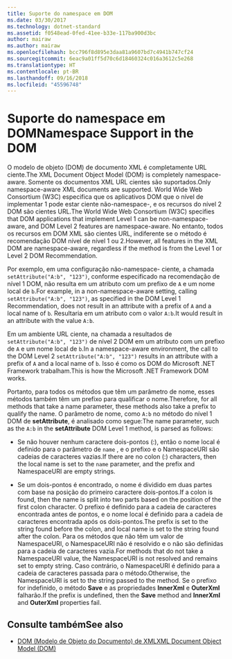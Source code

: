 ```yaml
---
title: Suporte do namespace em DOM
ms.date: 03/30/2017
ms.technology: dotnet-standard
ms.assetid: f0548ead-0fed-41ee-b33e-117ba900d3bc
author: mairaw
ms.author: mairaw
ms.openlocfilehash: bcc796f8d895e3daa81a9607bd7c4941b747cf24
ms.sourcegitcommit: 6eac9a01ff5d70c6d18460324c016a3612c5e268
ms.translationtype: HT
ms.contentlocale: pt-BR
ms.lasthandoff: 09/16/2018
ms.locfileid: "45596748"
---
```

# <a name="namespace-support-in-the-dom"></a><span data-ttu-id="f056c-102">Suporte do namespace em DOM</span><span class="sxs-lookup"><span data-stu-id="f056c-102">Namespace Support in the DOM</span></span>
<span data-ttu-id="f056c-103">O modelo de objeto (DOM) de documento XML é completamente URL ciente.</span><span class="sxs-lookup"><span data-stu-id="f056c-103">The XML Document Object Model (DOM) is completely namespace-aware.</span></span> <span data-ttu-id="f056c-104">Somente os documentos XML URL cientes são suportados.</span><span class="sxs-lookup"><span data-stu-id="f056c-104">Only namespace-aware XML documents are supported.</span></span> <span data-ttu-id="f056c-105">World Wide Web Consortium (W3C) especifica que os aplicativos DOM que o nível de implementar 1 pode estar ciente não-namespace-, e os recursos do nível 2 DOM são cientes URL.</span><span class="sxs-lookup"><span data-stu-id="f056c-105">The World Wide Web Consortium (W3C) specifies that DOM applications that implement Level 1 can be non-namespace-aware, and DOM Level 2 features are namespace-aware.</span></span> <span data-ttu-id="f056c-106">No entanto, todos os recursos em DOM XML são cientes URL, indiferente se o método é recomendação DOM nível de nível 1 ou 2.</span><span class="sxs-lookup"><span data-stu-id="f056c-106">However, all features in the XML DOM are namespace-aware, regardless if the method is from the Level 1 or Level 2 DOM Recommendation.</span></span>  
  
 <span data-ttu-id="f056c-107">Por exemplo, em uma configuração não-namespace- ciente, a chamada `setAttribute("A:b", "123")`, conforme especificado na recomendação de nível 1 DOM, não resulta em um atributo com um prefixo de `A` e um nome local de `b`.</span><span class="sxs-lookup"><span data-stu-id="f056c-107">For example, in a non-namespace-aware setting, calling `setAttribute("A:b", "123")`, as specified in the DOM Level 1 Recommendation, does not result in an attribute with a prefix of `A` and a local name of `b`.</span></span> <span data-ttu-id="f056c-108">Resultaria em um atributo com o valor `A:b`.</span><span class="sxs-lookup"><span data-stu-id="f056c-108">It would result in an attribute with the value `A:b`.</span></span>  
  
 <span data-ttu-id="f056c-109">Em um ambiente URL ciente, na chamada a resultados de `setAttribute("A:b", "123")` de nível 2 DOM em um atributo com um prefixo de `A` e um nome local de `b`.</span><span class="sxs-lookup"><span data-stu-id="f056c-109">In a namespace-aware environment, the call to the DOM Level 2 `setAttribute("A:b", "123")` results in an attribute with a prefix of `A` and a local name of `b`.</span></span> <span data-ttu-id="f056c-110">Isso é como os DOM do Microsoft .NET Framework trabalham.</span><span class="sxs-lookup"><span data-stu-id="f056c-110">This is how the Microsoft .NET Framework DOM works.</span></span>  
  
 <span data-ttu-id="f056c-111">Portanto, para todos os métodos que têm um parâmetro de nome, esses métodos também têm um prefixo para qualificar o nome.</span><span class="sxs-lookup"><span data-stu-id="f056c-111">Therefore, for all methods that take a name parameter, these methods also take a prefix to qualify the name.</span></span> <span data-ttu-id="f056c-112">O parâmetro de nome, como `A:b` no método do nível 1 DOM de **setAttribute**, é analisado como segue:</span><span class="sxs-lookup"><span data-stu-id="f056c-112">The name parameter, such as the `A:b` in the **setAttribute** DOM Level 1 method, is parsed as follows:</span></span>  
  
-   <span data-ttu-id="f056c-113">Se não houver nenhum caractere dois-pontos (:), então o nome local é definido para o parâmetro de `name` , e o prefixo e o NamespaceURI são cadeias de caracteres vazias.</span><span class="sxs-lookup"><span data-stu-id="f056c-113">If there are no colon (:) characters, then the local name is set to the `name` parameter, and the prefix and NamespaceURI are empty strings.</span></span>  
  
-   <span data-ttu-id="f056c-114">Se um dois-pontos é encontrado, o nome é dividido em duas partes com base na posição do primeiro caractere dois-pontos.</span><span class="sxs-lookup"><span data-stu-id="f056c-114">If a colon is found, then the name is split into two parts based on the position of the first colon character.</span></span> <span data-ttu-id="f056c-115">O prefixo é definido para a cadeia de caracteres encontrada antes de pontos, e o nome local é definido para a cadeia de caracteres encontrada após os dois-pontos.</span><span class="sxs-lookup"><span data-stu-id="f056c-115">The prefix is set to the string found before the colon, and local name is set to the string found after the colon.</span></span> <span data-ttu-id="f056c-116">Para os métodos que não têm um valor de NamespaceURI, o NamespaceURI não é resolvido e o não são definidas para a cadeia de caracteres vazia.</span><span class="sxs-lookup"><span data-stu-id="f056c-116">For methods that do not take a NamespaceURI value, the NamespaceURI is not resolved and remains set to empty string.</span></span> <span data-ttu-id="f056c-117">Caso contrário, o NamespaceURI é definido para a cadeia de caracteres passada para o método.</span><span class="sxs-lookup"><span data-stu-id="f056c-117">Otherwise, the NamespaceURI is set to the string passed to the method.</span></span> <span data-ttu-id="f056c-118">Se o prefixo for indefinido, o método **Save** e as propriedades **InnerXml** e **OuterXml** falharão.</span><span class="sxs-lookup"><span data-stu-id="f056c-118">If the prefix is undefined, then the **Save** method and **InnerXml** and **OuterXml** properties fail.</span></span>  
  
## <a name="see-also"></a><span data-ttu-id="f056c-119">Consulte também</span><span class="sxs-lookup"><span data-stu-id="f056c-119">See also</span></span>

- [<span data-ttu-id="f056c-120">DOM (Modelo de Objeto do Documento) de XML</span><span class="sxs-lookup"><span data-stu-id="f056c-120">XML Document Object Model (DOM)</span></span>](../../../../docs/standard/data/xml/xml-document-object-model-dom.md)
